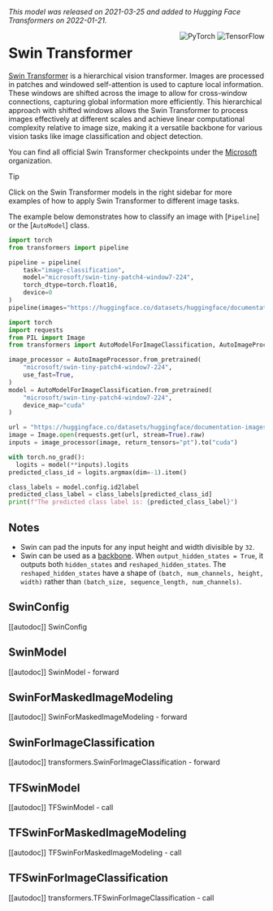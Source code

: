 <!--Copyright 2022 The HuggingFace Team. All rights reserved.

Licensed under the Apache License, Version 2.0 (the "License"); you may not use this file except in compliance with
the License. You may obtain a copy of the License at

http://www.apache.org/licenses/LICENSE-2.0

Unless required by applicable law or agreed to in writing, software distributed under the License is distributed on
an "AS IS" BASIS, WITHOUT WARRANTIES OR CONDITIONS OF ANY KIND, either express or implied. See the License for the
specific language governing permissions and limitations under the License.

⚠️ Note that this file is in Markdown but contain specific syntax for our doc-builder (similar to MDX) that may not be
rendered properly in your Markdown viewer.

-->
*This model was released on 2021-03-25 and added to Hugging Face Transformers on 2022-01-21.*

<div style="float: right;">
    <div class="flex flex-wrap space-x-1">
        <img alt="PyTorch" src="https://img.shields.io/badge/PyTorch-DE3412?style=flat&logo=pytorch&logoColor=white">
        <img alt="TensorFlow" src="https://img.shields.io/badge/TensorFlow-FF6F00?style=flat&logo=tensorflow&logoColor=white">
    </div>
</div>

# Swin Transformer

[Swin Transformer](https://huggingface.co/papers/2103.14030) is a hierarchical vision transformer. Images are processed in patches and windowed self-attention is used to capture local information. These windows are shifted across the image to allow for cross-window connections, capturing global information more efficiently. This hierarchical approach with shifted windows allows the Swin Transformer to process images effectively at different scales and achieve linear computational complexity relative to image size, making it a versatile backbone for various vision tasks like image classification and object detection.

You can find all official Swin Transformer checkpoints under the [Microsoft](https://huggingface.co/microsoft?search_models=swin) organization.

> [!TIP]
> Click on the Swin Transformer models in the right sidebar for more examples of how to apply Swin Transformer to different image tasks.

The example below demonstrates how to classify an image with [`Pipeline`] or the [`AutoModel`] class.

<hfoptions id="usage">
<hfoption id="Pipeline">

```py
import torch
from transformers import pipeline

pipeline = pipeline(
    task="image-classification",
    model="microsoft/swin-tiny-patch4-window7-224",
    torch_dtype=torch.float16,
    device=0
)
pipeline(images="https://huggingface.co/datasets/huggingface/documentation-images/resolve/main/pipeline-cat-chonk.jpeg")
```
</hfoption>

<hfoption id="AutoModel">

```py
import torch
import requests
from PIL import Image
from transformers import AutoModelForImageClassification, AutoImageProcessor

image_processor = AutoImageProcessor.from_pretrained(
    "microsoft/swin-tiny-patch4-window7-224",
    use_fast=True,
)
model = AutoModelForImageClassification.from_pretrained(
    "microsoft/swin-tiny-patch4-window7-224",
    device_map="cuda"
)

url = "https://huggingface.co/datasets/huggingface/documentation-images/resolve/main/pipeline-cat-chonk.jpeg"
image = Image.open(requests.get(url, stream=True).raw)
inputs = image_processor(image, return_tensors="pt").to("cuda")

with torch.no_grad():
  logits = model(**inputs).logits
predicted_class_id = logits.argmax(dim=-1).item()

class_labels = model.config.id2label
predicted_class_label = class_labels[predicted_class_id]
print(f"The predicted class label is: {predicted_class_label}")
```
</hfoption>
</hfoptions>

## Notes

- Swin can pad the inputs for any input height and width divisible by `32`.
- Swin can be used as a [backbone](../backbones). When `output_hidden_states = True`, it outputs both `hidden_states` and `reshaped_hidden_states`. The `reshaped_hidden_states` have a shape of `(batch, num_channels, height, width)` rather than `(batch_size, sequence_length, num_channels)`.

## SwinConfig

[[autodoc]] SwinConfig

<frameworkcontent>
<pt>

## SwinModel

[[autodoc]] SwinModel
    - forward

## SwinForMaskedImageModeling

[[autodoc]] SwinForMaskedImageModeling
    - forward

## SwinForImageClassification

[[autodoc]] transformers.SwinForImageClassification
    - forward

</pt>
<tf>

## TFSwinModel

[[autodoc]] TFSwinModel
    - call

## TFSwinForMaskedImageModeling

[[autodoc]] TFSwinForMaskedImageModeling
    - call

## TFSwinForImageClassification

[[autodoc]] transformers.TFSwinForImageClassification
    - call

</tf>
</frameworkcontent>